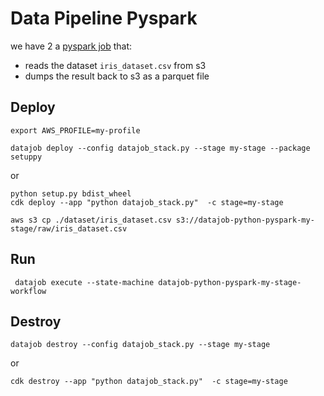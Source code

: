 # Data Pipeline Pyspark

we have 2 a [pyspark job](./glue_job/glue_pyspark_example.py) that:

- reads the dataset `iris_dataset.csv` from s3
- dumps the result back to s3 as a parquet file


## Deploy

```shell
export AWS_PROFILE=my-profile
```

```shell
datajob deploy --config datajob_stack.py --stage my-stage --package setuppy
```
or

```shell
python setup.py bdist_wheel
cdk deploy --app "python datajob_stack.py"  -c stage=my-stage
```

```shell
aws s3 cp ./dataset/iris_dataset.csv s3://datajob-python-pyspark-my-stage/raw/iris_dataset.csv
```

## Run

```shell
 datajob execute --state-machine datajob-python-pyspark-my-stage-workflow
```

## Destroy

```shell
datajob destroy --config datajob_stack.py --stage my-stage
```
or

```shell
cdk destroy --app "python datajob_stack.py"  -c stage=my-stage
```
